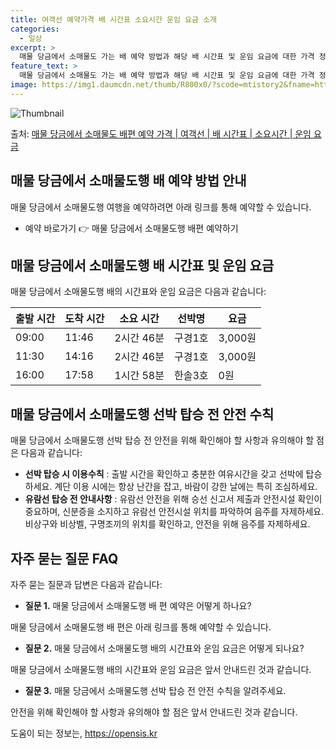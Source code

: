```yaml
---
title: 여객선 예약가격 배 시간표 소요시간 운임 요금 소개
categories:
  - 일상
excerpt: >
  매물 당금에서 소매물도 가는 배 예약 방법과 해당 배 시간표 및 운임 요금에 대한 가격 정보를 안내 드리겠습니다. 안전하고 재밋는 소매물도행 여행을 위해 아래 정보 참고하시기 바랍니다. 소매물도행 배편 예약하기 👈 클릭매물 당금에서 소매물도행 배 시간표출발 시간도착 시간소요 시간선박명요금09:0011:462시간 46분구경1호3,000원11:3014:162시간 46분구경1호3,000원16:0017:581시간 58분한솔3호0원소매물도행 배편 예약하기 👈 클릭매물 당금에서 소매물도행 여객선 탑승 시 이용수칙매물 당금에서 소매물도행 배 출항시간을 확인하고 충분한 여유시간을 갖고 선박에 탑승하세요. 계단 이용 시 항상 난간을 잡고, 바람이 강한 날에는 특히 조심하세요.매물 당금에서 소매물도행 유람선 탑승 전, 꼭..
feature_text: >
  매물 당금에서 소매물도 가는 배 예약 방법과 해당 배 시간표 및 운임 요금에 대한 가격 정보를 안내 드리겠습니다. 안전하고 재밋는 소매물도행 여행을 위해 아래 정보 참고하시기 바랍니다. 소매물도행 배편 예약하기 👈 클릭매물 당금에서 소매물도행 배 시간표출발 시간도착 시간소요 시간선박명요금09:0011:462시간 46분구경1호3,000원11:3014:162시간 46분구경1호3,000원16:0017:581시간 58분한솔3호0원소매물도행 배편 예약하기 👈 클릭매물 당금에서 소매물도행 여객선 탑승 시 이용수칙매물 당금에서 소매물도행 배 출항시간을 확인하고 충분한 여유시간을 갖고 선박에 탑승하세요. 계단 이용 시 항상 난간을 잡고, 바람이 강한 날에는 특히 조심하세요.매물 당금에서 소매물도행 유람선 탑승 전, 꼭..
image: https://img1.daumcdn.net/thumb/R800x0/?scode=mtistory2&fname=https%3A%2F%2Fblog.kakaocdn.net%2Fdn%2FcHxhXH%2FbtsHCrahpsy%2FVeNwp67ebBcmWN5SnYuDwk%2Fimg.webp
---
```


![Thumbnail](https://img1.daumcdn.net/thumb/R800x0/?scode=mtistory2&fname=https%3A%2F%2Fblog.kakaocdn.net%2Fdn%2FcHxhXH%2FbtsHCrahpsy%2FVeNwp67ebBcmWN5SnYuDwk%2Fimg.webp)

<p>출처: <a href="https://opensis.kr/entry/%EB%A7%A4%EB%AC%BC-%EB%8B%B9%EA%B8%88%EC%97%90%EC%84%9C-%EC%86%8C%EB%A7%A4%EB%AC%BC%EB%8F%84-%EB%B0%B0%ED%8E%B8-%EC%98%88%EC%95%BD-%EA%B0%80%EA%B2%A9-%EC%97%AC%EA%B0%9D%EC%84%A0-%EB%B0%B0-%EC%8B%9C%EA%B0%84%ED%91%9C-%EC%86%8C%EC%9A%94%EC%8B%9C%EA%B0%84-%EC%9A%B4%EC%9E%84-%EC%9A%94%EA%B8%88" rel="dofollow">매물 당금에서 소매물도 배편 예약 가격 | 여객선 | 배 시간표 | 소요시간 | 운임 요금</a> </p>

## 매물 당금에서 소매물도행 배 예약 방법 안내

매물 당금에서 소매물도행 여행을 예약하려면 아래 링크를 통해 예약할 수 있습니다.

  * 예약 바로가기 👉 매물 당금에서 소매물도행 배편 예약하기

## 매물 당금에서 소매물도행 배 시간표 및 운임 요금

매물 당금에서 소매물도행 배의 시간표와 운임 요금은 다음과 같습니다:

**출발 시간** | **도착 시간** | **소요 시간** | **선박명** | **요금**  
---|---|---|---|---  
09:00 | 11:46 | 2시간 46분 | 구경1호 | 3,000원  
11:30 | 14:16 | 2시간 46분 | 구경1호 | 3,000원  
16:00 | 17:58 | 1시간 58분 | 한솔3호 | 0원  
  
## 매물 당금에서 소매물도행 선박 탑승 전 안전 수칙

매물 당금에서 소매물도행 선박 탑승 전 안전을 위해 확인해야 할 사항과 유의해야 할 점은 다음과 같습니다:

  * **선박 탑승 시 이용수칙** : 출발 시간을 확인하고 충분한 여유시간을 갖고 선박에 탑승하세요. 계단 이용 시에는 항상 난간을 잡고, 바람이 강한 날에는 특히 조심하세요.
  * **유람선 탑승 전 안내사항** : 유람선 안전을 위해 승선 신고서 제출과 안전시설 확인이 중요하며, 신분증을 소지하고 유람선 안전시설 위치를 파악하여 음주를 자제하세요. 비상구와 비상벨, 구명조끼의 위치를 확인하고, 안전을 위해 음주를 자제하세요.

## 자주 묻는 질문 FAQ

자주 묻는 질문과 답변은 다음과 같습니다:

  * **질문 1.** 매물 당금에서 소매물도행 배 편 예약은 어떻게 하나요?

매물 당금에서 소매물도행 배 편은 아래 링크를 통해 예약할 수 있습니다.

  * **질문 2.** 매물 당금에서 소매물도행 배의 시간표와 운임 요금은 어떻게 되나요?

매물 당금에서 소매물도행 배의 시간표와 운임 요금은 앞서 안내드린 것과 같습니다.

  * **질문 3.** 매물 당금에서 소매물도행 선박 탑승 전 안전 수칙을 알려주세요.

안전을 위해 확인해야 할 사항과 유의해야 할 점은 앞서 안내드린 것과 같습니다.

 

도움이 되는 정보는, <a href="https://opensis.kr" rel="dofollow">https://opensis.kr</a>


